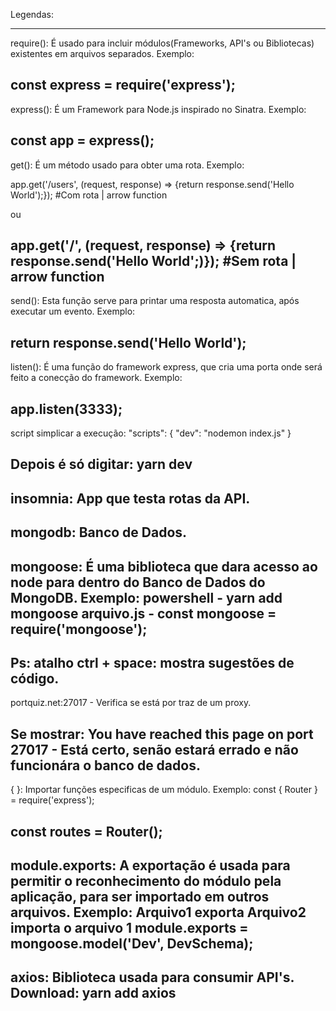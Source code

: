 Legendas:

----------------------------------------------------------------------------------------
require(): É usado para incluir módulos(Frameworks, API's ou Bibliotecas) existentes em arquivos separados. Exemplo: 

const express = require('express');
----------------------------------------------------------------------------------------
express(): É um Framework para Node.js inspirado no Sinatra. Exemplo:

const app = express();
----------------------------------------------------------------------------------------
get(): É um método usado para obter uma rota.
Exemplo:

app.get('/users', (request, response) => {return response.send('Hello World');}); #Com rota | arrow function
	
ou

app.get('/', (request, response) => {return response.send('Hello World';)}); #Sem rota | arrow function
-----------------------------------------------------------------------------------------
send(): Esta função serve para printar uma resposta automatica, após executar um evento.
Exemplo:

return response.send('Hello World');
-----------------------------------------------------------------------------------------
listen(): É uma função do framework express, que cria uma porta onde será feito a conecção do framework.
Exemplo:

app.listen(3333);
------------------------------------------------------------------------------------------
script simplicar a execução: 
"scripts": {
	"dev": "nodemon index.js"
}

Depois é só digitar: yarn dev
------------------------------------------------------------------------------------------
insomnia: App que testa rotas da API.
------------------------------------------------------------------------------------------
mongodb: Banco de Dados.
------------------------------------------------------------------------------------------
mongoose: É uma biblioteca que dara acesso ao node para dentro do Banco de Dados do MongoDB. 
Exemplo:
powershell - yarn add mongoose
arquivo.js - const mongoose = require('mongoose');
------------------------------------------------------------------------------------------
Ps: atalho ctrl + space: mostra sugestões de código.
------------------------------------------------------------------------------------------
portquiz.net:27017 - Verifica se está por traz de um proxy.

Se mostrar: You have reached this page on port 27017 - Está certo, senão estará errado e não funcionára o banco de dados.
------------------------------------------------------------------------------------------
{ }: Importar funções especificas de um módulo.
Exemplo:
const { Router } = require('express');

const routes = Router();
------------------------------------------------------------------------------------------
module.exports: A exportação é usada para permitir o reconhecimento do módulo pela aplicação, para ser importado em outros arquivos.
Exemplo:
Arquivo1 exporta 
Arquivo2 importa o arquivo 1
 module.exports = mongoose.model('Dev', DevSchema);
------------------------------------------------------------------------------------------
axios: Biblioteca usada para consumir API's.
Download:
yarn add axios
------------------------------------------------------------------------------------------